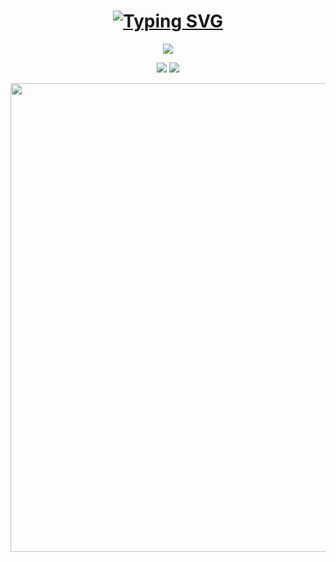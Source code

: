 <h1 align="center">
  <a href="https://git.io/typing-svg"><img src="https://readme-typing-svg.demolab.com?font=Ubuntu&size=50&duration=3000&pause=1000&color=0050FF&center=true&vCenter=true&width=435&lines=HELLO+WORLD%EF%BC%81;I'm+Oscar+Feng" alt="Typing SVG" /></a>
</h1>

<div align="center">
  <p>
    <img src="https://count.getloli.com/get/@:Ofeng0203?theme=rule34">
  </p>
  <p>
    <img src="https://github-readme-stats.vercel.app/api?username=Ofeng0203&rank_icon=github&include_all_commits=true&theme=github_dark" />
    <img src="https://github-readme-stats.vercel.app/api/top-langs/?username=Ofeng0203&theme=github_dark" />
  </p>
</div>

<div align="center">
  <img src="image/qaq0203.gif" width="750" />
</div>
